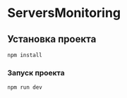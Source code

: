# ServersMonitoring

## Установка проекта
```
npm install
```

### Запуск проекта
```
npm run dev
```
